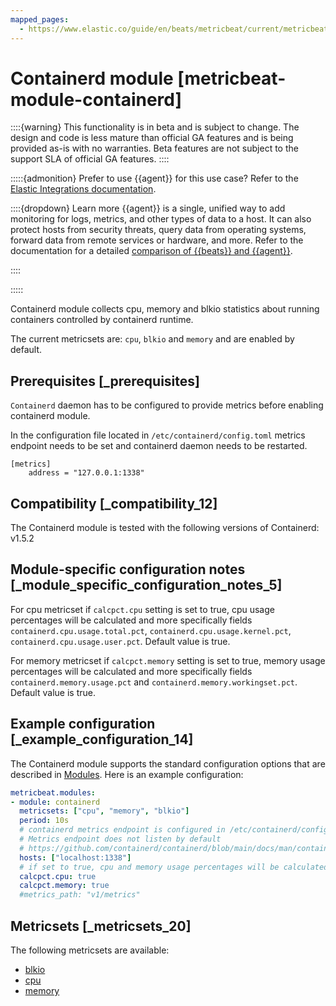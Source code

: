 ```yaml
---
mapped_pages:
  - https://www.elastic.co/guide/en/beats/metricbeat/current/metricbeat-module-containerd.html
---
```


# Containerd module [metricbeat-module-containerd]

::::{warning}
This functionality is in beta and is subject to change. The design and code is less mature than official GA features and is being provided as-is with no warranties. Beta features are not subject to the support SLA of official GA features.
::::


:::::{admonition} Prefer to use {{agent}} for this use case?
Refer to the [Elastic Integrations documentation](integration-docs://reference/containerd.md).

::::{dropdown} Learn more
{{agent}} is a single, unified way to add monitoring for logs, metrics, and other types of data to a host. It can also protect hosts from security threats, query data from operating systems, forward data from remote services or hardware, and more. Refer to the documentation for a detailed [comparison of {{beats}} and {{agent}}](docs-content://reference/ingestion-tools/fleet/index.md).

::::


:::::


Containerd module collects cpu, memory and blkio statistics about running containers controlled by containerd runtime.

The current metricsets are: `cpu`, `blkio` and `memory` and are enabled by default.


## Prerequisites [_prerequisites]

`Containerd` daemon has to be configured to provide metrics before enabling containerd module.

In the configuration file located in `/etc/containerd/config.toml` metrics endpoint needs to be set and containerd daemon needs to be restarted.

```
[metrics]
    address = "127.0.0.1:1338"
```


## Compatibility [_compatibility_12]

The Containerd module is tested with the following versions of Containerd: v1.5.2


## Module-specific configuration notes [_module_specific_configuration_notes_5]

For cpu metricset if `calcpct.cpu` setting is set to true, cpu usage percentages will be calculated and more specifically fields `containerd.cpu.usage.total.pct`, `containerd.cpu.usage.kernel.pct`, `containerd.cpu.usage.user.pct`. Default value is true.

For memory metricset if `calcpct.memory` setting is set to true, memory usage percentages will be calculated and more specifically fields `containerd.memory.usage.pct` and  `containerd.memory.workingset.pct`. Default value is true.


## Example configuration [_example_configuration_14]

The Containerd module supports the standard configuration options that are described in [Modules](/reference/metricbeat/configuration-metricbeat.md). Here is an example configuration:

```yaml
metricbeat.modules:
- module: containerd
  metricsets: ["cpu", "memory", "blkio"]
  period: 10s
  # containerd metrics endpoint is configured in /etc/containerd/config.toml
  # Metrics endpoint does not listen by default
  # https://github.com/containerd/containerd/blob/main/docs/man/containerd-config.toml.5.md
  hosts: ["localhost:1338"]
  # if set to true, cpu and memory usage percentages will be calculated. Default is true
  calcpct.cpu: true
  calcpct.memory: true
  #metrics_path: "v1/metrics"
```


## Metricsets [_metricsets_20]

The following metricsets are available:

* [blkio](/reference/metricbeat/metricbeat-metricset-containerd-blkio.md)
* [cpu](/reference/metricbeat/metricbeat-metricset-containerd-cpu.md)
* [memory](/reference/metricbeat/metricbeat-metricset-containerd-memory.md)




